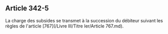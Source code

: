 Article 342-5
----
La charge des subsides se transmet à la succession du débiteur suivant les
règles de l'article [767](/Livre III/Titre Ier/Article 767.md).
